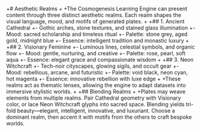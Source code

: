+# Aesthetic Realms
+
+The Cosmogenesis Learning Engine can present content through three distinct aesthetic realms. Each realm shapes the visual language, mood, and motifs of generated plates.
+
+## 1. Ancient Cathedral
+- Gothic arches, stone textures, and stained glass illumination
+- Mood: sacred scholarship and timeless ritual
+- Palette: stone grey, aged gold, midnight blue
+- Essence: intelligent tradition and monastic luxury
+
+## 2. Visionary Feminine
+- Luminous lines, celestial symbols, and organic flow
+- Mood: gentle, nurturing, and creative
+- Palette: rose, pearl, soft aqua
+- Essence: elegant grace and compassionate wisdom
+
+## 3. Neon Witchcraft
+- Tech-noir cityscapes, glowing sigils, and occult gear
+- Mood: rebellious, arcane, and futuristic
+- Palette: void black, neon cyan, hot magenta
+- Essence: innovative rebellion with luxe edge
+
+These realms act as thematic lenses, allowing the engine to adapt datasets into immersive stylistic worlds.
+
+## Blending Realms
+
+Plates may weave elements from multiple realms. Pair Cathedral geometry with Visionary color, or lace Neon Witchcraft glyphs into sacred space. Blending yields tri-fold beauty—elegant, intelligent, innovative, and luxuriant. Choose a dominant realm, then accent it with motifs from the others to craft bespoke worlds.
